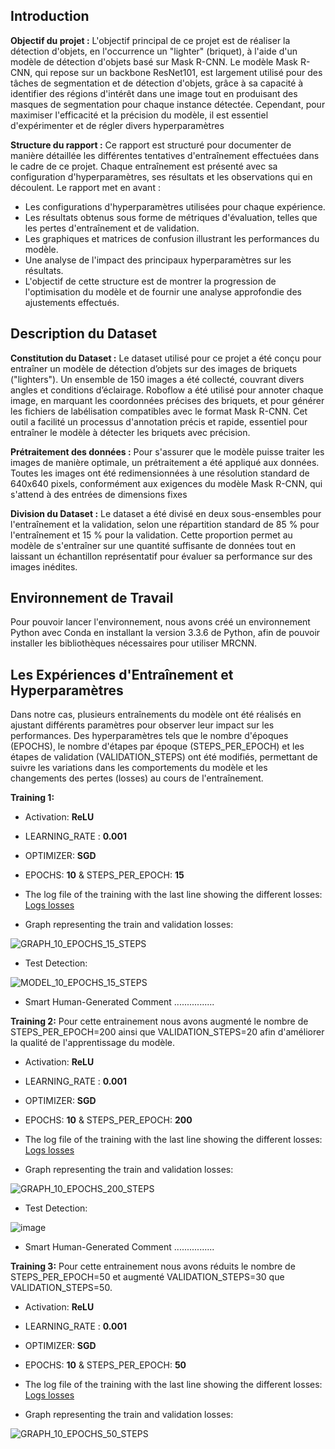 ## Introduction

**Objectif du projet :**
L'objectif principal de ce projet est de réaliser la détection d'objets, en l'occurrence un "lighter" (briquet), à l'aide d'un modèle de détection d'objets basé sur Mask R-CNN. Le modèle Mask R-CNN, qui repose sur un backbone ResNet101, est largement utilisé pour des tâches de segmentation et de détection d'objets, grâce à sa capacité à identifier des régions d'intérêt dans une image tout en produisant des masques de segmentation pour chaque instance détectée. Cependant, pour maximiser l'efficacité et la précision du modèle, il est essentiel d'expérimenter et de régler divers hyperparamètres

**Structure du rapport :**
Ce rapport est structuré pour documenter de manière détaillée les différentes tentatives d'entraînement effectuées dans le cadre de ce projet. Chaque entraînement est présenté avec sa configuration d'hyperparamètres, ses résultats et les observations qui en découlent. Le rapport met en avant :

- Les configurations d'hyperparamètres utilisées pour chaque expérience.
- Les résultats obtenus sous forme de métriques d'évaluation, telles que les pertes d'entraînement et de validation.
- Les graphiques et matrices de confusion illustrant les performances du modèle.
- Une analyse de l'impact des principaux hyperparamètres sur les résultats.
- L'objectif de cette structure est de montrer la progression de l'optimisation du modèle et de fournir une analyse approfondie des ajustements effectués.

## Description du Dataset

**Constitution du Dataset :**
Le dataset utilisé pour ce projet a été conçu pour entraîner un modèle de détection d’objets sur des images de briquets ("lighters"). Un ensemble de 150 images a été collecté, couvrant divers angles et conditions d’éclairage. Roboflow a été utilisé pour annoter chaque image, en marquant les coordonnées précises des briquets, et pour générer les fichiers de labélisation compatibles avec le format Mask R-CNN. Cet outil a facilité un processus d'annotation précis et rapide, essentiel pour entraîner le modèle à détecter les briquets avec précision.

**Prétraitement des données :**
Pour s'assurer que le modèle puisse traiter les images de manière optimale, un prétraitement a été appliqué aux données. Toutes les images ont été redimensionnées à une résolution standard de 640x640 pixels, conformément aux exigences du modèle Mask R-CNN, qui s'attend à des entrées de dimensions fixes

**Division du Dataset :**
Le dataset a été divisé en deux sous-ensembles pour l'entraînement et la validation, selon une répartition standard de 85 % pour l'entraînement et 15 % pour la validation. Cette proportion permet au modèle de s'entraîner sur une quantité suffisante de données tout en laissant un échantillon représentatif pour évaluer sa performance sur des images inédites.

 ## Environnement de Travail
Pour pouvoir lancer l'environnement, nous avons créé un environnement Python avec Conda en installant la version 3.3.6 de Python, afin de pouvoir installer les bibliothèques nécessaires pour utiliser MRCNN.

## Les Expériences d'Entraînement et Hyperparamètres

Dans notre cas, plusieurs entraînements du modèle ont été réalisés en ajustant différents paramètres pour observer leur impact sur les performances. Des hyperparamètres tels que le nombre d'époques (EPOCHS), le nombre d'étapes par époque (STEPS_PER_EPOCH) et les étapes de validation (VALIDATION_STEPS) ont été modifiés, permettant de suivre les variations dans les comportements du modèle et les changements des pertes (losses) au cours de l'entraînement.

**Training 1:**
- Activation: **ReLU**
- LEARNING_RATE : **0.001**
- OPTIMIZER: **SGD**
- EPOCHS: **10** & STEPS_PER_EPOCH: **15**
- The log file of the training with the last line showing the different losses: <a href="https://github.com/ferhat-hachemi/Mask_RCNN_IA/blob/master/training_logs/log_10_epochs_15_steps.txt">Logs losses</a>

- Graph representing the train and validation losses:
  
![GRAPH_10_EPOCHS_15_STEPS](https://github.com/user-attachments/assets/91693cc8-2071-4cb3-97c8-3948375fa800)


- Test Detection: 

![MODEL_10_EPOCHS_15_STEPS](https://github.com/user-attachments/assets/491b5b6b-5340-4e26-bc32-34e7519ce8c5)

- Smart Human-Generated Comment
................

**Training 2:**
Pour cette entrainement nous avons augmenté le nombre de STEPS_PER_EPOCH=200 ainsi que VALIDATION_STEPS=20 afin d'améliorer la qualité de l'apprentissage du modèle.

- Activation: **ReLU**
- LEARNING_RATE : **0.001**
- OPTIMIZER: **SGD**
- EPOCHS: **10** & STEPS_PER_EPOCH: **200**
- The log file of the training with the last line showing the different losses: <a href="https://github.com/ferhat-hachemi/Mask_RCNN_IA/blob/master/training_logs/log_10_epochs_200_steps.txt">Logs losses</a>

- Graph representing the train and validation losses: 

![GRAPH_10_EPOCHS_200_STEPS](https://github.com/user-attachments/assets/f133ad0a-2ea5-458b-8f8a-669416f9a947)


- Test Detection:
  
![image](https://github.com/user-attachments/assets/3c7496a6-64f8-4c2e-8f71-7413ebf84206)

- Smart Human-Generated Comment
................

**Training 3:**
Pour cette entrainement nous avons réduits le nombre de STEPS_PER_EPOCH=50 et augmenté VALIDATION_STEPS=30 que VALIDATION_STEPS=50.

- Activation: **ReLU**
- LEARNING_RATE : **0.001**
- OPTIMIZER: **SGD**
- EPOCHS: **10** & STEPS_PER_EPOCH: **50**
- The log file of the training with the last line showing the different losses: <a href="https://github.com/ferhat-hachemi/Mask_RCNN_IA/blob/master/training_logs/log_10_epochs_50_steps.txt">Logs losses</a>

- Graph representing the train and validation losses:

![GRAPH_10_EPOCHS_50_STEPS](https://github.com/user-attachments/assets/0c62c752-cdf4-4c40-bb45-3b2b5bbbf439)

















